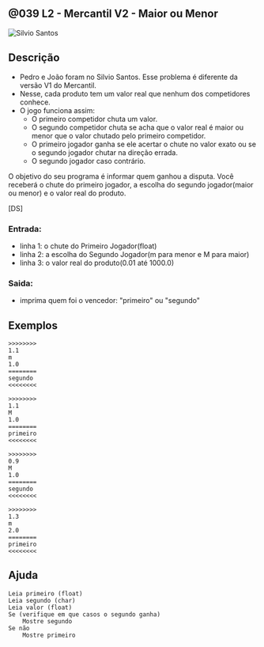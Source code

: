 ## @039 L2 - Mercantil V2 - Maior ou Menor

[](https://raw.githubusercontent.com/qxcodefup/moodle/master/base/039/solver.c)
![Silvio Santos](https://raw.githubusercontent.com/qxcodefup/moodle/master/base/039/__capa.jpg)

## Descrição

- Pedro e João foram no Silvio Santos. Esse problema é diferente da versão V1 do Mercantil. 
- Nesse, cada produto tem um valor real que nenhum dos competidores conhece.
- O jogo funciona assim:
    - O primeiro competidor chuta um valor.
    - O segundo competidor chuta se acha que o valor real é maior ou menor que o valor chutado pelo primeiro competidor.
    - O primeiro jogador ganha se ele acertar o chute no valor exato ou se o segundo jogador chutar na direção errada.
    - O segundo jogador caso contrário.

O objetivo do seu programa é informar quem ganhou a disputa. Você receberá o chute do primeiro jogador, a escolha do segundo jogador(maior ou menor) e o valor real do produto.

[DS]

### Entrada:

* linha 1: o chute do Primeiro Jogador(float)
* linha 2: a escolha do Segundo Jogador(m para menor e M para maior)
* linha 3: o valor real do produto(0.01 até 1000.0)

### Saida:

*  imprima quem foi o vencedor: "primeiro" ou "segundo"

## Exemplos

```
>>>>>>>>
1.1
m
1.0
========
segundo
<<<<<<<<

>>>>>>>>
1.1
M
1.0
========
primeiro
<<<<<<<<

>>>>>>>>
0.9
M
1.0
========
segundo
<<<<<<<<

>>>>>>>>
1.3
m
2.0
========
primeiro
<<<<<<<<
```


## Ajuda

```
Leia primeiro (float)
Leia segundo (char)
Leia valor (float)
Se (verifique em que casos o segundo ganha)
    Mostre segundo
Se não
    Mostre primeiro
```